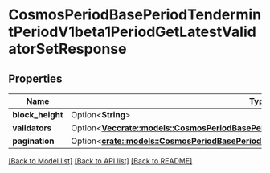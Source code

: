# CosmosPeriodBasePeriodTendermintPeriodV1beta1PeriodGetLatestValidatorSetResponse

## Properties

Name | Type | Description | Notes
------------ | ------------- | ------------- | -------------
**block_height** | Option<**String**> |  | [optional]
**validators** | Option<[**Vec<crate::models::CosmosPeriodBasePeriodTendermintPeriodV1beta1PeriodValidator>**](cosmos.base.tendermint.v1beta1.Validator.md)> |  | [optional]
**pagination** | Option<[**crate::models::CosmosPeriodBasePeriodQueryPeriodV1beta1PeriodPageResponse**](cosmos.base.query.v1beta1.PageResponse.md)> |  | [optional]

[[Back to Model list]](../README.md#documentation-for-models) [[Back to API list]](../README.md#documentation-for-api-endpoints) [[Back to README]](../README.md)


